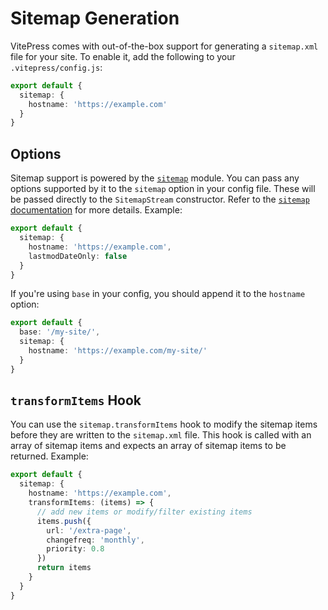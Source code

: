 # Sitemap Generation

VitePress comes with out-of-the-box support for generating a `sitemap.xml` file for your site. To enable it, add the following to your `.vitepress/config.js`:

```ts
export default {
  sitemap: {
    hostname: 'https://example.com'
  }
}
```


## Options

Sitemap support is powered by the [`sitemap`](https://www.npmjs.com/package/sitemap) module. You can pass any options supported by it to the `sitemap` option in your config file. These will be passed directly to the `SitemapStream` constructor. Refer to the [`sitemap` documentation](https://www.npmjs.com/package/sitemap#options-you-can-pass) for more details. Example:

```ts
export default {
  sitemap: {
    hostname: 'https://example.com',
    lastmodDateOnly: false
  }
}
```

If you're using `base` in your config, you should append it to the `hostname` option:

```ts
export default {
  base: '/my-site/',
  sitemap: {
    hostname: 'https://example.com/my-site/'
  }
}
```

## `transformItems` Hook

You can use the `sitemap.transformItems` hook to modify the sitemap items before they are written to the `sitemap.xml` file. This hook is called with an array of sitemap items and expects an array of sitemap items to be returned. Example:

```ts
export default {
  sitemap: {
    hostname: 'https://example.com',
    transformItems: (items) => {
      // add new items or modify/filter existing items
      items.push({
        url: '/extra-page',
        changefreq: 'monthly',
        priority: 0.8
      })
      return items
    }
  }
}
```
